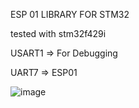 ESP 01 LIBRARY FOR STM32

tested with stm32f429i

USART1 => For Debugging

UART7 => ESP01

![image](https://github.com/bahaabdelwahed/esp01/assets/19738278/edf7f782-ba84-4f1a-b7f7-39dea9fa6755)
